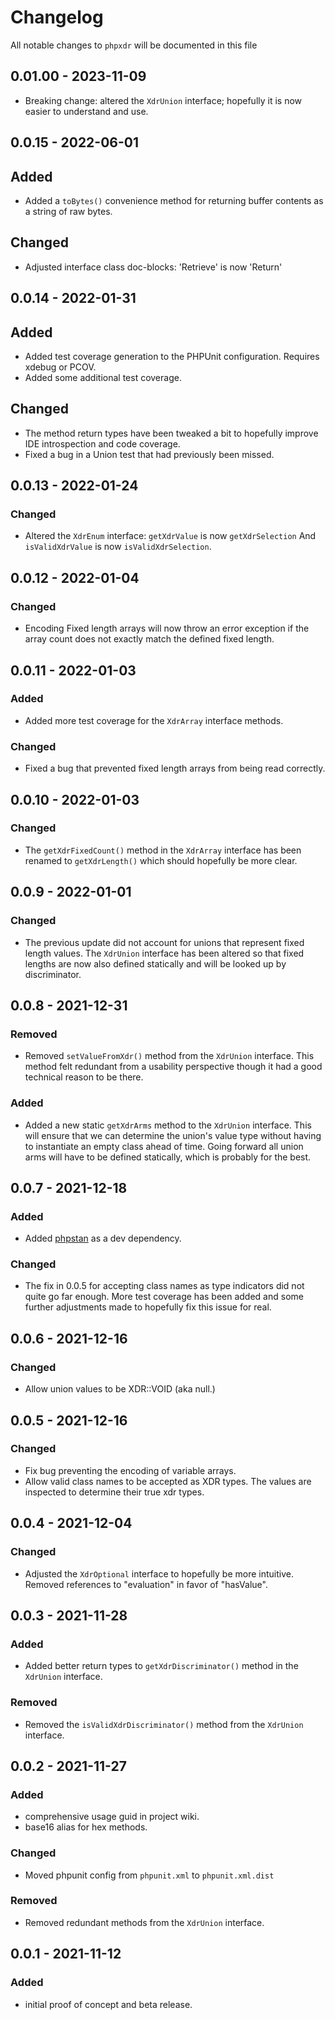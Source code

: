 # Changelog

All notable changes to `phpxdr` will be documented in this file

## 0.01.00 - 2023-11-09

- Breaking change: altered the `XdrUnion` interface; hopefully it is now easier to understand and use.

## 0.0.15 - 2022-06-01

## Added

- Added a `toBytes()` convenience method for returning buffer contents as a string of raw bytes.

## Changed

- Adjusted interface class doc-blocks: 'Retrieve' is now 'Return'

## 0.0.14 - 2022-01-31

## Added

- Added test coverage generation to the PHPUnit configuration.  Requires xdebug or PCOV.
- Added some additional test coverage.

## Changed

- The method return types have been tweaked a bit to hopefully improve IDE introspection and code coverage.
- Fixed a bug in a Union test that had previously been missed.


## 0.0.13 - 2022-01-24

### Changed

- Altered the `XdrEnum` interface: `getXdrValue` is now `getXdrSelection` And `isValidXdrValue` is now `isValidXdrSelection`.

## 0.0.12 - 2022-01-04

### Changed

- Encoding Fixed length arrays will now throw an error exception if the array count does not exactly match the defined fixed length.

## 0.0.11 - 2022-01-03

### Added

- Added more test coverage for the `XdrArray` interface methods.

### Changed

- Fixed a bug that prevented fixed length arrays from being read correctly.

## 0.0.10 - 2022-01-03

### Changed

- The `getXdrFixedCount()` method in the `XdrArray` interface has been renamed to `getXdrLength()` which should hopefully be more clear.

## 0.0.9 - 2022-01-01

### Changed

- The previous update did not account for unions that represent fixed length values.  The `XdrUnion` interface has been altered so that fixed lengths are now also defined statically and will be looked up by discriminator.

## 0.0.8 - 2021-12-31

### Removed

- Removed `setValueFromXdr()` method from the `XdrUnion` interface. This method felt redundant from a usability perspective though it had a good technical reason to be there.

### Added

- Added a new static `getXdrArms` method to the `XdrUnion` interface. This will ensure that we can determine the union's value type without having to instantiate an empty class ahead of time. Going forward all union arms will have to be defined statically, which is probably for the best.

## 0.0.7 - 2021-12-18

### Added

- Added [phpstan](https://phpstan.org/) as a dev dependency.

### Changed

- The fix in 0.0.5 for accepting class names as type indicators did not quite go far enough. More test coverage has been added and some further adjustments made to hopefully fix this issue for real.

## 0.0.6 - 2021-12-16

### Changed

- Allow union values to be XDR::VOID (aka null.)

## 0.0.5 - 2021-12-16

### Changed

- Fix bug preventing the encoding of variable arrays.
- Allow valid class names to be accepted as XDR types. The values are inspected to determine their true xdr types.

## 0.0.4 - 2021-12-04

### Changed

- Adjusted the `XdrOptional` interface to hopefully be more intuitive. Removed references to "evaluation" in favor of "hasValue".

## 0.0.3 - 2021-11-28

### Added

- Added better return types to `getXdrDiscriminator()` method in the `XdrUnion` interface.

### Removed

- Removed the `isValidXdrDiscriminator()` method from the `XdrUnion` interface.

## 0.0.2 - 2021-11-27

### Added

- comprehensive usage guid in project wiki.
- base16 alias for hex methods.

### Changed

- Moved phpunit config from `phpunit.xml` to `phpunit.xml.dist`

### Removed

- Removed redundant methods from the `XdrUnion` interface.

## 0.0.1 - 2021-11-12

### Added

- initial proof of concept and beta release.
